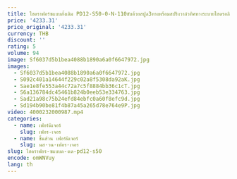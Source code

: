 ```yaml
---
title: ไฮดราฟอร์ซแบบดั้งเดิม PD12-S50-0-N-110ขับด้วยสปูล3ทางพร้อมสปริงวาล์วทิศทางระบายไฮดรอลิกแดดกินบน vicke RS IHH
price: '4233.31'
price_original: '4233.31'
currency: THB
discount: ''
rating: 5
volume: 94
image: Sf6037d5b1bea4088b1890a6a0f6647972.jpg
images:
  - Sf6037d5b1bea4088b1890a6a0f6647972.jpg
  - S092c401a14644f229c02a8f5308da92aK.jpg
  - Sae1e8fe553a44c72a7c5f8884bb36c1cT.jpg
  - S6a136784dc45461b824b0eeb53e334763.jpg
  - Sad21a98c75b24efd84ebfc0a60f8efc9d.jpg
  - Sd194b90be81f4b87a45a265d78e764e9P.jpg
video: 4000232000987.mp4
categories:
  - name: เฟอร์นิเจอร์
    slug: เฟอร-เจอร
  - name: ชิ้นส่วน เฟอร์นิเจอร์
    slug: นส-วน-เฟอร-เจอร
slug: ไฮดราฟอร-ซแบบด-งเด-pd12-s50
encode: omWNVuy
lang: th
---
```

  